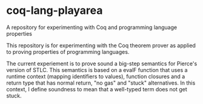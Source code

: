 # coq-lang-playarea
A repository for experimenting with Coq and programming language properties

This repository is for experimenting with the Coq theorem prover as applied to proving properties of programming languages.

The current experiement is to prove sound a big-step semantics for Pierce's version of STLC.  This semantics is based on a evalF function that uses a runtime context (mapping identifiers to values), function closures and a return type that has normal return, "no gas" and "stuck" alternatives.  In this context, I define soundness to mean that a well-typed term does not get stuck.
